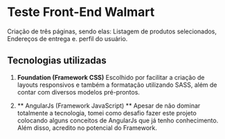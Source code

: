 # Teste Front-End Walmart

Criação de três páginas, sendo elas: Listagem de produtos selecionados, Endereços de entrega e.
perfil do usuário.

## Tecnologias utilizadas
1. **Foundation (Framework CSS)**
Escolhido por facilitar a criação de layouts responsivos e também a formatação 
utilizando SASS, além de contar com diversos modelos pré-prontos.

2. ** AngularJs (Framework JavaScript) **
Apesar de não dominar totalmente a tecnologia, tomei como desafio fazer este projeto colocando
alguns conceitos de AngularJs que já tenho conhecimento. Além disso, acredito no potencial do Framework.

